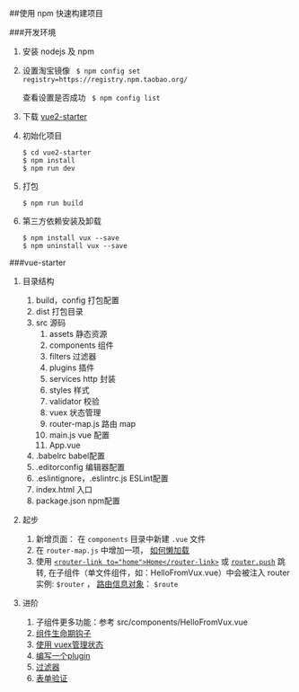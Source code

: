 ##使用 npm 快速构建项目

###开发环境

1. 安装 nodejs 及 npm
1. 设置淘宝镜像 
    ` $ npm config set registry=https://registry.npm.taobao.org/`
    
    查看设置是否成功
    ` $ npm config list` 
1. 下载 [vue2-starter](http://git.oschina.net/fossfe/vue2-starter) 
1. 初始化项目
    ``` 
    $ cd vue2-starter
    $ npm install
    $ npm run dev
    ```
1. 打包
    ```
    $ npm run build
    ```
1. 第三方依赖安装及卸载 
    ```
   $ npm install vux --save
   $ npm uninstall vux --save
    ```
###vue-starter
1. 目录结构
    1. build，config 打包配置
    1. dist 打包目录
    1. src 源码
        1. assets 静态资源
        1. components 组件
        1. filters 过滤器
        1. plugins 插件
        1. services http 封装
        1. styles 样式
        1. validator 校验
        1. vuex 状态管理
        1. router-map.js 路由 map
        1. main.js vue 配置
        1. App.vue 
    1. .babelrc babel配置
    1. .editorconfig 编辑器配置
    1. .eslintignore，.eslintrc.js  ESLint配置
    1. index.html 入口
    1. package.json npm配置
    
1. 起步
    1. 新增页面： 在 `components` 目录中新建 `.vue` 文件
    1. 在 `router-map.js` 中增加一项， [如何懒加载](https://router.vuejs.org/zh-cn/advanced/lazy-loading.html)
    1. 使用 [`<router-link to="home">Home</router-link>`](https://router.vuejs.org/zh-cn/api/router-link.html) 或 [`router.push`](https://router.vuejs.org/zh-cn/essentials/navigation.html) 跳转,  在子组件（单文件组件，如：HelloFromVux.vue）中会被注入 router 实例: `$router` ， [路由信息对象](https://router.vuejs.org/zh-cn/api/route-object.html)： `$route`
1. 进阶
    1. 子组件更多功能：参考 src/components/HelloFromVux.vue 
    1. [组件生命期钩子](http://cn.vuejs.org/v2/api/#选项-生命周期钩子)
    1. [使用 vuex管理状态](./vuex.md)
    1. [编写一个plugin](http://cn.vuejs.org/v2/guide/plugins.html)
    1. [过滤器](./filter.md)
    1. [表单验证](./filter.md)
    
    
    

